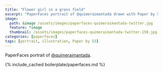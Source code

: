 ```yaml
---
title: "Flower girl in a grass field"
excerpt: "PaperFaces portrait of @quimeraimantada drawn with Paper by 53 on an iPad."
image: 
  path: &image /assets/images/paperfaces-quimeraimantada-twitter.jpg 
  feature: *image
  thumbnail: /assets/images/paperfaces-quimeraimantada-twitter-150.jpg
categories: [paperfaces]
tags: [portrait, illustration, Paper by 53]
---
```


PaperFaces portrait of [@quimeraimantada](https://twitter.com/quimeraimantada).

{% include_cached boilerplate/paperfaces.md %}

